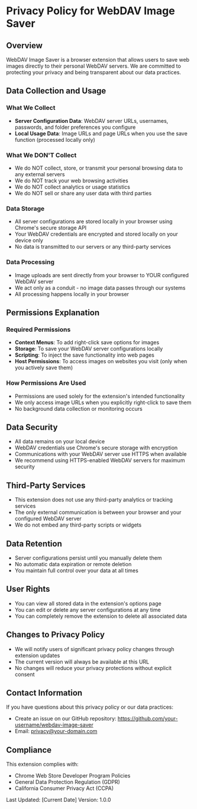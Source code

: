 # Privacy Policy for WebDAV Image Saver

## Overview
WebDAV Image Saver is a browser extension that allows users to save web images directly to their personal WebDAV servers. We are committed to protecting your privacy and being transparent about our data practices.

## Data Collection and Usage

### What We Collect
- **Server Configuration Data**: WebDAV server URLs, usernames, passwords, and folder preferences you configure
- **Local Usage Data**: Image URLs and page URLs when you use the save function (processed locally only)

### What We DON'T Collect
- We do NOT collect, store, or transmit your personal browsing data to any external servers
- We do NOT track your web browsing activities
- We do NOT collect analytics or usage statistics
- We do NOT sell or share any user data with third parties

### Data Storage
- All server configurations are stored locally in your browser using Chrome's secure storage API
- Your WebDAV credentials are encrypted and stored locally on your device only
- No data is transmitted to our servers or any third-party services

### Data Processing
- Image uploads are sent directly from your browser to YOUR configured WebDAV server
- We act only as a conduit - no image data passes through our systems
- All processing happens locally in your browser

## Permissions Explanation

### Required Permissions
- **Context Menus**: To add right-click save options for images
- **Storage**: To save your WebDAV server configurations locally
- **Scripting**: To inject the save functionality into web pages
- **Host Permissions**: To access images on websites you visit (only when you actively save them)

### How Permissions Are Used
- Permissions are used solely for the extension's intended functionality
- We only access image URLs when you explicitly right-click to save them
- No background data collection or monitoring occurs

## Data Security
- All data remains on your local device
- WebDAV credentials use Chrome's secure storage with encryption
- Communications with your WebDAV server use HTTPS when available
- We recommend using HTTPS-enabled WebDAV servers for maximum security

## Third-Party Services
- This extension does not use any third-party analytics or tracking services
- The only external communication is between your browser and your configured WebDAV server
- We do not embed any third-party scripts or widgets

## Data Retention
- Server configurations persist until you manually delete them
- No automatic data expiration or remote deletion
- You maintain full control over your data at all times

## User Rights
- You can view all stored data in the extension's options page
- You can edit or delete any server configurations at any time
- You can completely remove the extension to delete all associated data

## Changes to Privacy Policy
- We will notify users of significant privacy policy changes through extension updates
- The current version will always be available at this URL
- No changes will reduce your privacy protections without explicit consent

## Contact Information
If you have questions about this privacy policy or our data practices:
- Create an issue on our GitHub repository: https://github.com/your-username/webdav-image-saver
- Email: privacy@your-domain.com

## Compliance
This extension complies with:
- Chrome Web Store Developer Program Policies
- General Data Protection Regulation (GDPR)
- California Consumer Privacy Act (CCPA)

Last Updated: [Current Date]
Version: 1.0.0